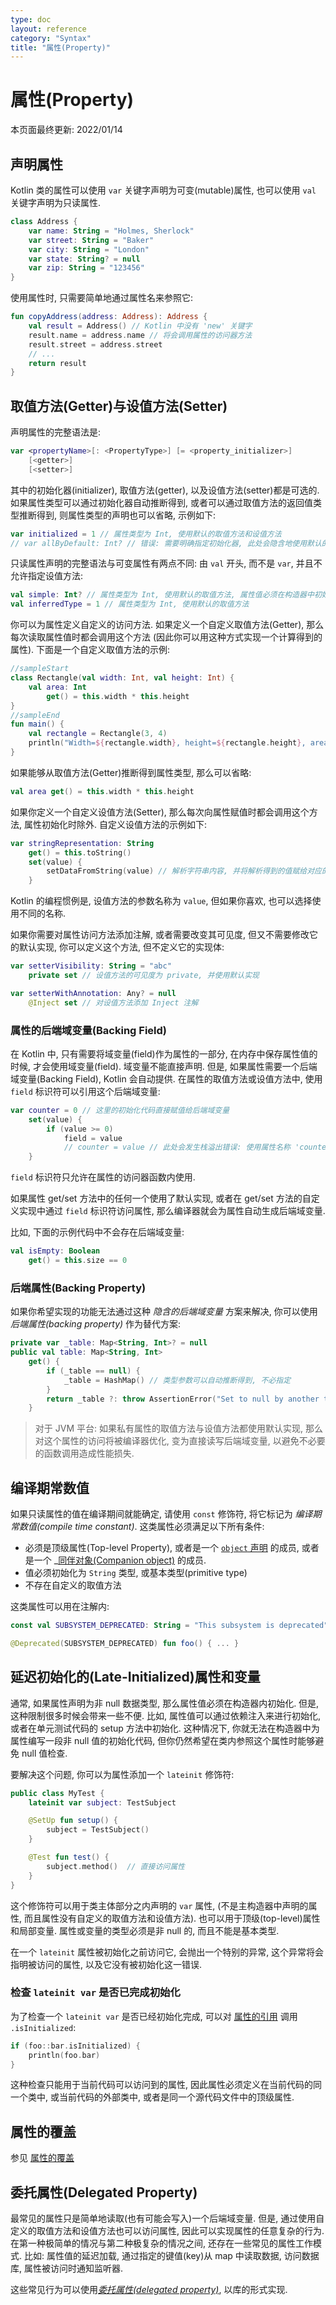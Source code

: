 ```yaml
---
type: doc
layout: reference
category: "Syntax"
title: "属性(Property)"
---
```


# 属性(Property)

本页面最终更新: 2022/01/14

## 声明属性

Kotlin 类的属性可以使用 `var` 关键字声明为可变(mutable)属性, 也可以使用 `val` 关键字声明为只读属性.

```kotlin
class Address {
    var name: String = "Holmes, Sherlock"
    var street: String = "Baker"
    var city: String = "London"
    var state: String? = null
    var zip: String = "123456"
}
```

使用属性时, 只需要简单地通过属性名来参照它:

```kotlin
fun copyAddress(address: Address): Address {
    val result = Address() // Kotlin 中没有 'new' 关键字
    result.name = address.name // 将会调用属性的访问器方法
    result.street = address.street
    // ...
    return result
}
```

## 取值方法(Getter)与设值方法(Setter)

声明属性的完整语法是:

```kotlin
var <propertyName>[: <PropertyType>] [= <property_initializer>]
    [<getter>]
    [<setter>]
```

其中的初始化器(initializer), 取值方法(getter), 以及设值方法(setter)都是可选的.
如果属性类型可以通过初始化器自动推断得到, 或者可以通过取值方法的返回值类型推断得到, 则属性类型的声明也可以省略,
示例如下:

```kotlin
var initialized = 1 // 属性类型为 Int, 使用默认的取值方法和设值方法
// var allByDefault: Int? // 错误: 需要明确指定初始化器, 此处会隐含地使用默认的取值方法和设值方法
```

只读属性声明的完整语法与可变属性有两点不同: 由 `val` 开头, 而不是 `var`, 并且不允许指定设值方法:

```kotlin
val simple: Int? // 属性类型为 Int, 使用默认的取值方法, 属性值必须在构造器中初始化
val inferredType = 1 // 属性类型为 Int, 使用默认的取值方法
```

你可以为属性定义自定义的访问方法.
如果定义一个自定义取值方法(Getter), 那么每次读取属性值时都会调用这个方法
(因此你可以用这种方式实现一个计算得到的属性).
下面是一个自定义取值方法的示例:

<div class="sample" markdown="1" theme="idea" data-min-compiler-version="1.3">

```kotlin
//sampleStart
class Rectangle(val width: Int, val height: Int) {
    val area: Int
        get() = this.width * this.height
}
//sampleEnd
fun main() {
    val rectangle = Rectangle(3, 4)
    println("Width=${rectangle.width}, height=${rectangle.height}, area=${rectangle.area}")
}
```

</div>

如果能够从取值方法(Getter)推断得到属性类型, 那么可以省略:

```kotlin
val area get() = this.width * this.height
```

如果你定义一个自定义设值方法(Setter), 那么每次向属性赋值时都会调用这个方法, 属性初始化时除外.
自定义设值方法的示例如下:

```kotlin
var stringRepresentation: String
    get() = this.toString()
    set(value) {
        setDataFromString(value) // 解析字符串内容, 并将解析得到的值赋给对应的其他属性
    }
```

Kotlin 的编程惯例是, 设值方法的参数名称为 `value`, 但如果你喜欢, 也可以选择使用不同的名称.

如果你需要对属性访问方法添加注解, 或者需要改变其可见度, 但又不需要修改它的默认实现,
你可以定义这个方法, 但不定义它的实现体:

```kotlin
var setterVisibility: String = "abc"
    private set // 设值方法的可见度为 private, 并使用默认实现

var setterWithAnnotation: Any? = null
    @Inject set // 对设值方法添加 Inject 注解
```

### 属性的后端域变量(Backing Field)

在 Kotlin 中, 只有需要将域变量(field)作为属性的一部分, 在内存中保存属性值的时候, 才会使用域变量(field).
域变量不能直接声明. 但是, 如果属性需要一个后端域变量(Backing Field), Kotlin 会自动提供.
在属性的取值方法或设值方法中, 使用 `field` 标识符可以引用这个后端域变量:

```kotlin
var counter = 0 // 这里的初始化代码直接赋值给后端域变量
    set(value) {
        if (value >= 0)
            field = value
            // counter = value // 此处会发生栈溢出错误: 使用属性名称 'counter' 会导致设值方法(setter)无限递归调用
    }
```

`field` 标识符只允许在属性的访问器函数内使用.

如果属性 get/set 方法中的任何一个使用了默认实现, 或者在 get/set 方法的自定义实现中通过 `field` 标识符访问属性, 那么编译器就会为属性自动生成后端域变量.

比如, 下面的示例代码中不会存在后端域变量:

```kotlin
val isEmpty: Boolean
    get() = this.size == 0
```

### 后端属性(Backing Property)

如果你希望实现的功能无法通过这种 _隐含的后端域变量_ 方案来解决, 你可以使用 _后端属性(backing property)_ 作为替代方案:

```kotlin
private var _table: Map<String, Int>? = null
public val table: Map<String, Int>
    get() {
        if (_table == null) {
            _table = HashMap() // 类型参数可以自动推断得到, 不必指定
        }
        return _table ?: throw AssertionError("Set to null by another thread")
    }
```

> 对于 JVM 平台: 如果私有属性的取值方法与设值方法都使用默认实现, 那么对这个属性的访问将被编译器优化,
> 变为直接读写后端域变量, 以避免不必要的函数调用造成性能损失.


## 编译期常数值

如果只读属性的值在编译期间就能确定, 请使用 `const` 修饰符, 将它标记为 _编译期常数值(compile time constant)_.
这类属性必须满足以下所有条件:

* 必须是顶级属性(Top-level Property), 或者是一个 [`object` 声明](object-declarations.html#object-declarations) 的成员,
  或者是一个 _[同伴对象(Companion object)](object-declarations.html#companion-objects) 的成员.
* 值必须初始化为 `String` 类型, 或基本类型(primitive type)
* 不存在自定义的取值方法

这类属性可以用在注解内:

```kotlin
const val SUBSYSTEM_DEPRECATED: String = "This subsystem is deprecated"

@Deprecated(SUBSYSTEM_DEPRECATED) fun foo() { ... }
```

## 延迟初始化的(Late-Initialized)属性和变量

通常, 如果属性声明为非 null 数据类型, 那么属性值必须在构造器内初始化.
但是, 这种限制很多时候会带来一些不便.
比如, 属性值可以通过依赖注入来进行初始化, 或者在单元测试代码的 setup 方法中初始化.
这种情况下, 你就无法在构造器中为属性编写一段非 null 值的初始化代码,
但你仍然希望在类内参照这个属性时能够避免 null 值检查.

要解决这个问题, 你可以为属性添加一个 `lateinit` 修饰符:

```kotlin
public class MyTest {
    lateinit var subject: TestSubject

    @SetUp fun setup() {
        subject = TestSubject()
    }

    @Test fun test() {
        subject.method()  // 直接访问属性
    }
}
```

这个修饰符可以用于类主体部分之内声明的 `var` 属性,
(不是主构造器中声明的属性, 而且属性没有自定义的取值方法和设值方法).
也可以用于顶级(top-level)属性和局部变量.
属性或变量的类型必须是非 null 的, 而且不能是基本类型.

在一个 `lateinit` 属性被初始化之前访问它, 会抛出一个特别的异常, 这个异常将会指明被访问的属性, 以及它没有被初始化这一错误.

### 检查 `lateinit var` 是否已完成初始化

为了检查一个 `lateinit var` 是否已经初始化完成,
可以对 [属性的引用](reflection.html#property-references) 调用 `.isInitialized`:

```kotlin
if (foo::bar.isInitialized) {
    println(foo.bar)
}
```

这种检查只能用于当前代码可以访问到的属性, 因此属性必须定义在当前代码的同一个类中,
或当前代码的外部类中, 或者是同一个源代码文件中的顶级属性.

## 属性的覆盖

参见 [属性的覆盖](classes.html#overriding-properties)

## 委托属性(Delegated Property)

最常见的属性只是简单地读取(也有可能会写入)一个后端域变量.
但是, 通过使用自定义的取值方法和设值方法也可以访问属性, 因此可以实现属性的任意复杂的行为.
在第一种极简单的情况与第二种极复杂的情况之间, 还存在一些常见的属性工作模式.
比如: 属性值的延迟加载, 通过指定的键值(key)从 map 中读取数据, 访问数据库, 属性被访问时通知监听器.

这些常见行为可以使用[_委托属性(delegated property)_](delegated-properties.html), 以库的形式实现.
